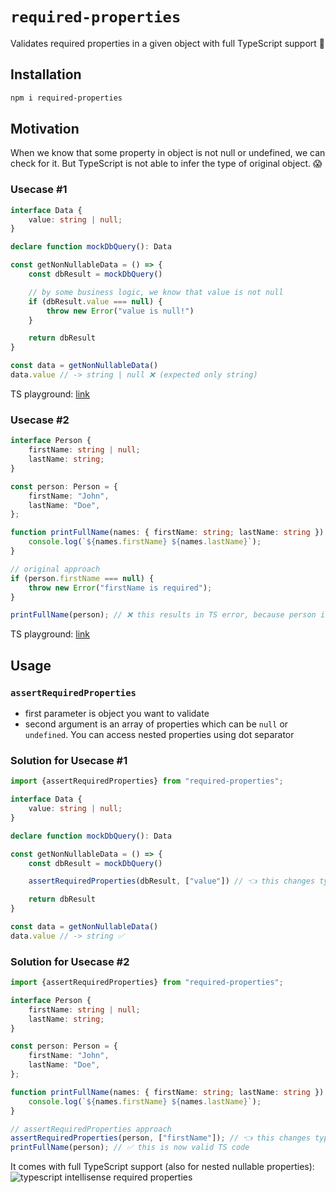 # `required-properties`

Validates required properties in a given object with full TypeScript support 🚀

## Installation

```bash
npm i required-properties
```

## Motivation

When we know that some property in object is not null or undefined, we can check for it. But TypeScript is not able to
infer the type
of original object. 😱

### Usecase #1

```ts
interface Data {
    value: string | null;
}

declare function mockDbQuery(): Data

const getNonNullableData = () => {
    const dbResult = mockDbQuery()

    // by some business logic, we know that value is not null
    if (dbResult.value === null) {
        throw new Error("value is null!")
    }

    return dbResult
}

const data = getNonNullableData()
data.value // -> string | null ❌ (expected only string)
```

TS playground: [link](https://tsplay.dev/w2kqzN)

### Usecase #2

```ts
interface Person {
    firstName: string | null;
    lastName: string;
}

const person: Person = {
    firstName: "John",
    lastName: "Doe",
};

function printFullName(names: { firstName: string; lastName: string }) {
    console.log(`${names.firstName} ${names.lastName}`);
}

// original approach
if (person.firstName === null) {
    throw new Error("firstName is required");
}

printFullName(person); // ❌ this results in TS error, because person is still of type Person which has nullable property firstName
```

TS playground: [link](https://tsplay.dev/m3vY1N)

## Usage

### `assertRequiredProperties`

- first parameter is object you want to validate
- second argument is an array of properties which can be `null` or `undefined`. You can access nested properties using
  dot separator

### Solution for Usecase #1

```ts
import {assertRequiredProperties} from "required-properties";

interface Data {
    value: string | null;
}

declare function mockDbQuery(): Data

const getNonNullableData = () => {
    const dbResult = mockDbQuery()

    assertRequiredProperties(dbResult, ["value"]) // 👈 this changes type of dbResult

    return dbResult
}

const data = getNonNullableData()
data.value // -> string ✅
```

### Solution for Usecase #2

```ts
import {assertRequiredProperties} from "required-properties";

interface Person {
    firstName: string | null;
    lastName: string;
}

const person: Person = {
    firstName: "John",
    lastName: "Doe",
};

function printFullName(names: { firstName: string; lastName: string }) {
    console.log(`${names.firstName} ${names.lastName}`);
}

// assertRequiredProperties approach
assertRequiredProperties(person, ["firstName"]); // 👈 this changes type of person
printFullName(person); // ✅ this is now valid TS code
```

It comes with full TypeScript support (also for nested nullable properties):
![typescript intellisense required properties](https://gcdnb.pbrd.co/images/Gwv3WzyumIHf.png?o=1)

